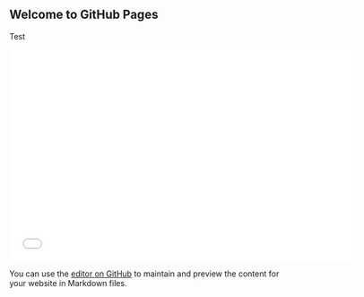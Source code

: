 ## Welcome to GitHub Pages

Test

<iframe 
src="XXXX"
frameborder="0" 
allowfullscreen="true" 
scrolling="no" 
height="378" width="620">
</iframe>


You can use the [editor on GitHub](https://github.com/Riviawolf/testing.github.io/edit/main/README.md) to maintain and preview the content for your website in Markdown files.
